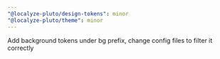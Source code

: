 ```yaml
---
"@localyze-pluto/design-tokens": minor
"@localyze-pluto/theme": minor
---
```


Add background tokens under bg prefix, change config files to filter it correctly
